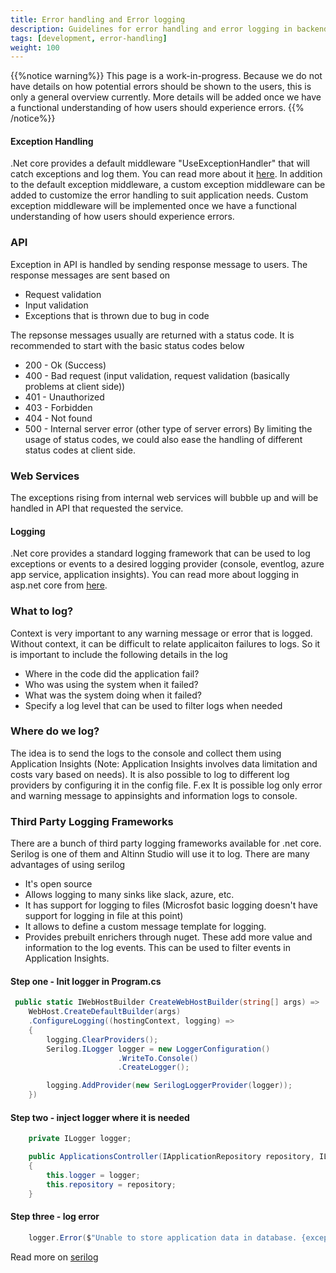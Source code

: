 ```yaml
---
title: Error handling and Error logging
description: Guidelines for error handling and error logging in backend
tags: [development, error-handling]
weight: 100
---
```

{{%notice warning%}}
This page is a work-in-progress. Because we do not have details on how potential errors should be shown to the users, this is only a general overview currently. More details will be added once we have a functional understanding of how users should experience errors. 
{{% /notice%}}

#### Exception Handling
.Net core provides a default middleware "UseExceptionHandler" that will catch exceptions and log them. You can read more about it [here](https://docs.microsoft.com/en-us/aspnet/core/fundamentals/error-handling?view=aspnetcore-2.2).
In addition to the default exception middleware, a custom exception middleware can be added to customize the error handling to suit application needs. Custom exception middleware will be implemented once we have a functional understanding of how users should experience errors.

### API
Exception in API is handled by sending response message to users. The response messages are sent based on 

- Request validation 
- Input validation
- Exceptions that is thrown due to bug in code

The repsonse messages usually are returned with a status code. It is recommended to start with the basic status codes below

- 200 - Ok (Success)
- 400 - Bad request (input validation, request validation (basically problems at client side))
- 401 - Unauthorized
- 403 - Forbidden
- 404 - Not found
- 500 - Internal server error (other type of server errors)
By limiting the usage of status codes, we could also ease the handling of different status codes at client side.

### Web Services
The exceptions rising from internal web services will bubble up and will be handled in API that requested the service.

#### Logging
.Net core provides a standard logging framework that can be used to log exceptions or events to a desired logging provider (console, eventlog, azure app service, application insights). You can read more about logging in asp.net core from [here](https://docs.microsoft.com/en-us/aspnet/core/fundamentals/logging/?view=aspnetcore-2.2).

### What to log?
Context is very important to any warning message or error that is logged. Without context, it can be difficult to relate applicaiton failures to logs. So it is important to include the following details in the log

- Where in the code did the application fail?
- Who was using the system when it failed?
- What was the system doing when it failed?
- Specify a log level that can be used to filter logs when needed

### Where do we log?
The idea is to send the logs to the console and collect them using Application Insights (Note: Application Insights involves data limitation and costs vary based on needs). 
It is also possible to log to different log providers by configuring it in the config file. F.ex It is possible log only error and warning message to appinsights and information logs to console.

### Third Party Logging Frameworks
There are a bunch of third party logging frameworks available for .net core. Serilog is one of them and Altinn Studio will use it to log.
There are many advantages of using serilog

- It's open source
- Allows logging to many sinks like slack, azure, etc. 
- It has support for logging to files (Microsfot basic logging doesn't have support for logging in file at this point)
- It allows to define a custom message template for logging. 
- Provides prebuilt enrichers through nuget. These add more value and information to the log events. This can be used to filter events in Application Insights. 

#### Step one - Init logger in Program.cs

```c#
 public static IWebHostBuilder CreateWebHostBuilder(string[] args) =>
    WebHost.CreateDefaultBuilder(args)
    .ConfigureLogging((hostingContext, logging) =>
    {
        logging.ClearProviders();
        Serilog.ILogger logger = new LoggerConfiguration()
                        .WriteTo.Console()
                        .CreateLogger();

        logging.AddProvider(new SerilogLoggerProvider(logger));
    })
```

#### Step two - inject logger where it is needed

```c#
    private ILogger logger;

    public ApplicationsController(IApplicationRepository repository, ILogger logger)
    {
        this.logger = logger;
        this.repository = repository;
    }
```

#### Step three - log error

```c#
    logger.Error($"Unable to store application data in database. {exception}");;

```

Read more on [serilog](https://github.com/serilog/serilog)

